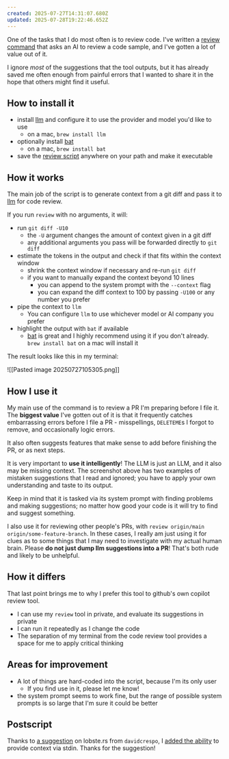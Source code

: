 ```yaml
---
created: 2025-07-27T14:31:07.680Z
updated: 2025-07-28T19:22:46.652Z
---
```

One of the tasks that I do most often is to review code. I've written a [review command](https://github.com/llimllib/personal_code/blob/032c597d4c1f805a0fb6030723e22fcf4349b2ef/homedir/.local/bin/review) that asks an AI to review a code sample, and I've gotten a lot of value out of it. 

I ignore _most_ of the suggestions that the tool outputs, but it has already saved me often enough from painful errors that I wanted to share it in the hope that others might find it useful.

## How to install it

- install [llm](https://github.com/simonw/llm) and configure it to use the provider and model you'd like to use
	- on a mac, `brew install llm`
- optionally install [bat](https://github.com/sharkdp/bat)
	- on a mac, `brew install bat`
- save the [review script](https://github.com/llimllib/personal_code/blob/c85d6b2106e1369339d045e8be0e43484149848e/homedir/.local/bin/review) anywhere on your path and make it executable
## How it works

The main job of the script is to generate context from a git diff and pass it to [llm](https://github.com/simonw/llm) for code review.

If you run `review` with no arguments, it will:
- run `git diff -U10`
	- the `-U` argument changes the amount of context given in a git diff
	- any additional arguments you pass will be forwarded directly to `git diff`
- estimate the tokens in the output and check if that fits within the context window
	- shrink the context window if necessary and re-run `git diff`
	- if you want to manually expand the context beyond 10 lines
		- you can append to the system prompt with the `--context` flag
		- you can expand the diff context to 100 by passing `-U100` or any number you prefer
- pipe the context to `llm`
	- You can configure `llm` to use whichever model or AI company you prefer
- highlight the output with `bat` if available
	- [bat](https://github.com/sharkdp/bat) is great and I highly recommend using it if you don't already. `brew install bat` on a mac will install it

The result looks like this in my terminal:

![[Pasted image 20250727105305.png]]

## How I use it

My main use of the command is to review a PR I'm preparing before I file it. The **biggest value** I've gotten out of it is that it frequently catches embarrassing errors before I file a PR - misspellings, `DELETEME`s I forgot to remove, and occasionally logic errors.

It also often suggests features that make sense to add before finishing the PR, or as next steps.

It is very important to **use it intelligently**! The LLM is just an LLM, and it also may be missing context. The screenshot above has two examples of mistaken suggestions that I read and ignored; you have to apply your own understanding and taste to its output.

Keep in mind that it is tasked via its system prompt with finding problems and making suggestions; no matter how good your code is it will try to find and suggest something.

I also use it for reviewing other people's PRs, with `review origin/main origin/some-feature-branch`. In these cases, I really am just using it for clues as to some things that I may need to investigate with my actual human brain. Please **do not just dump llm suggestions into a PR**! That's both rude and likely to be unhelpful.

## How it differs

That last point brings me to why I prefer this tool to github's own copilot review tool.

- I can use my `review` tool in private, and evaluate its suggestions in private
- I can run it repeatedly as I change the code
- The separation of my terminal from the code review tool provides a space for me to apply critical thinking

## Areas for improvement

- A lot of things are hard-coded into the script, because I'm its only user
	- If you find use in it, please let me know!
- the system prompt seems to work fine, but the range of possible system prompts is so large that I'm sure it could be better

## Postscript

Thanks to [a suggestion](https://lobste.rs/c/mx0moq) on lobste.rs from `davidcrespo`, I [added the ability](https://github.com/llimllib/personal_code/commit/032c597d4c1f805a0fb6030723e22fcf4349b2ef) to provide context via stdin. Thanks for the suggestion!